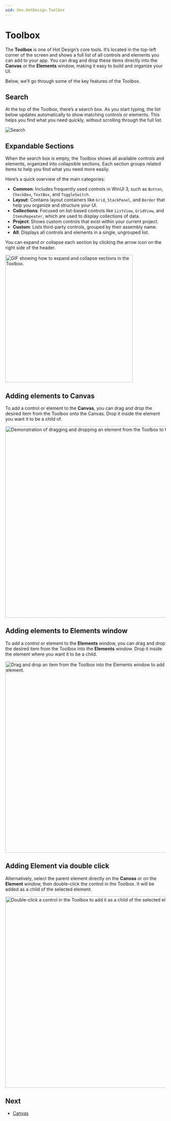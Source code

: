 ```yaml
---
uid: Uno.HotDesign.Toolbox
---
```


# Toolbox

The **Toolbox** is one of Hot Design’s core tools. It’s located in the top-left corner of the screen and shows a full list of all controls and elements you can add to your app. You can drag and drop these items directly into the **Canvas** or the **Elements** window, making it easy to build and organize your UI.

Below, we’ll go through some of the key features of the Toolbox.

## Search

At the top of the Toolbox, there’s a search box. As you start typing, the list below updates automatically to show matching controls or elements. This helps you find what you need quickly, without scrolling through the full list.

![Search](Assets/core-tools/toolbox-search.png)

## Expandable Sections

When the search box is empty, the Toolbox shows all available controls and elements, organized into collapsible sections. Each section groups related items to help you find what you need more easily.

Here’s a quick overview of the main categories:

- **Common**: Includes frequently used controls in WinUI 3, such as `Button`, `CheckBox`, `TextBox`, and `ToggleSwitch`.
- **Layout**: Contains layout containers like `Grid`, `StackPanel`, and `Border` that help you organize and structure your UI.
- **Collections**: Focused on list-based controls like `ListView`, `GridView`, and `ItemsRepeater`, which are used to display collections of data.
- **Project**: Shows custom controls that exist within your current project.
- **Custom**: Lists third-party controls, grouped by their assembly name.
- **All**: Displays all controls and elements in a single, ungrouped list.

You can expand or collapse each section by clicking the arrow icon on the right side of the header.

<img src="Assets/core-tools/media/toolbox-expand-section.gif" height="400" alt="GIF showing how to expand and collapse sections in the Toolbox." />

## Adding elements to Canvas

To add a control or element to the **Canvas**, you can drag and drop the desired item from the Toolbox onto the Canvas. Drop it inside the element you want it to be a child of.

  <img src="Assets/core-tools/media/toolbox-add-to-canvas.gif" height="600" alt="Demonstration of dragging and dropping an element from the Toolbox to the Canvas" />


## Adding elements to Elements window

To add a control or element to the **Elements** window, you can drag and drop the desired item from the Toolbox into the **Elements** window. Drop it inside the element where you want it to be a child.

  <img src="Assets/core-tools/media/toolbox-add-to-tree.gif" height="600" alt="Drag and drop an item from the Toolbox into the Elements window to add it as a child element." />

## Adding Element via double click

Alternatively, select the parent element directly on the **Canvas** or on the **Element** window, then double-click the control in the Toolbox. It will be added as a child of the selected element.

<img src="Assets/core-tools/media/toolbox-add-to-tree-double-click.gif" height="600" alt="Double-click a control in the Toolbox to add it as a child of the selected element." />

## Next

 - [Canvas](xref:Uno.HotDesign.Canvas)
